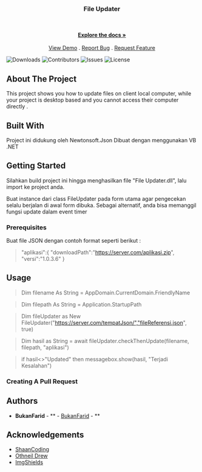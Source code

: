 <br/>
<p align="center">
  <h3 align="center">File Updater</h3>

  <p align="center"> 
    <br/>
    <br/>
    <a href="https://github.com/bukanfarid/File-Updater"><strong>Explore the docs »</strong></a>
    <br/>
    <br/>
    <a href="https://github.com/bukanfarid/File-Updater">View Demo</a>
    .
    <a href="https://github.com/bukanfarid/File-Updater/issues">Report Bug</a>
    .
    <a href="https://github.com/bukanfarid/File-Updater/issues">Request Feature</a>
  </p>
</p>

![Downloads](https://img.shields.io/github/downloads/bukanfarid/File-Updater/total) ![Contributors](https://img.shields.io/github/contributors/bukanfarid/File-Updater?color=dark-green) ![Issues](https://img.shields.io/github/issues/bukanfarid/File-Updater) ![License](https://img.shields.io/github/license/bukanfarid/File-Updater) 

## About The Project

This project shows you how to update files on client local computer, while your project is desktop based and you cannot access their computer directly .

## Built With

Project ini didukung oleh Newtonsoft.Json
Dibuat dengan menggunakan VB .NET

## Getting Started

Silahkan build project ini hingga menghasilkan file "File Updater.dll", lalu import ke project anda.

Buat instance dari class FileUpdater pada form utama agar  pengecekan selalu berjalan di awal form dibuka.
Sebagai alternatif, anda bisa memanggil fungsi update dalam event timer

### Prerequisites

Buat file JSON dengan contoh format seperti berikut : 
 
>"aplikasi":{
>	"downloadPath":"https://server.com/aplikasi.zip", 
>	"versi":"1.0.3.6"
>}  

## Usage

>Dim filename As String = AppDomain.CurrentDomain.FriendlyName

>Dim filepath As String = Application.StartupPath

>Dim fileUpdater as New FileUpdater("https://server.com/tempatJson/","fileReferensi.json", true)

>Dim hasil as String = await fileUpdater.checkThenUpdate(filename, filepath, "aplikasi")

>if hasil<>"Updated" then messagebox.show(hasil, "Terjadi Kesalahan")

### Creating A Pull Request



## Authors

* **BukanFarid** - ** - [BukanFarid](http://aititeru.com/) - **

## Acknowledgements

* [ShaanCoding](https://github.com/ShaanCoding/)
* [Othneil Drew](https://github.com/othneildrew/Best-README-Template)
* [ImgShields](https://shields.io/)
